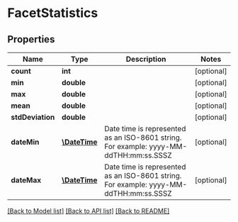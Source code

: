 # FacetStatistics

## Properties
Name | Type | Description | Notes
------------ | ------------- | ------------- | -------------
**count** | **int** |  | [optional] 
**min** | **double** |  | [optional] 
**max** | **double** |  | [optional] 
**mean** | **double** |  | [optional] 
**stdDeviation** | **double** |  | [optional] 
**dateMin** | [**\DateTime**](\DateTime.md) | Date time is represented as an ISO-8601 string. For example: yyyy-MM-ddTHH:mm:ss.SSSZ | [optional] 
**dateMax** | [**\DateTime**](\DateTime.md) | Date time is represented as an ISO-8601 string. For example: yyyy-MM-ddTHH:mm:ss.SSSZ | [optional] 

[[Back to Model list]](../README.md#documentation-for-models) [[Back to API list]](../README.md#documentation-for-api-endpoints) [[Back to README]](../README.md)


